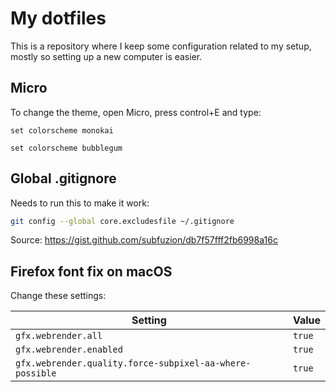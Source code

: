 # My dotfiles

This is a repository where I keep some configuration related to my setup,
mostly so setting up a new computer is easier.

## Micro

To change the theme, open Micro, press control+E and type:

```
set colorscheme monokai
```

```
set colorscheme bubblegum
```

## Global .gitignore

Needs to run this to make it work:

```bash
git config --global core.excludesfile ~/.gitignore
```

Source: https://gist.github.com/subfuzion/db7f57fff2fb6998a16c

## Firefox font fix on macOS

Change these settings:

| Setting | Value |
|- | -|
| `gfx.webrender.all` | `true` |
| `gfx.webrender.enabled` | `true` |
| `gfx.webrender.quality.force-subpixel-aa-where-possible` | `true` |
